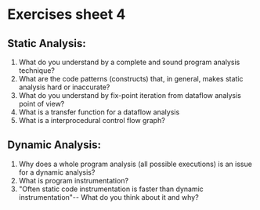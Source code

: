# Exercises sheet 4
## Static Analysis: 
1. What do you understand by a complete and sound program analysis technique?
2. What are the code patterns (constructs) that, in general, makes static analysis hard or inaccurate?
3. What do you understand by fix-point iteration from dataflow analysis point of view?
4. What is a transfer function for a dataflow analysis
5. What is a interprocedural control flow graph?
## Dynamic Analysis:
1. Why does a whole program analysis (all possible executions) is an issue for a dynamic analysis?
2. What is program instrumentation?
3. "Often static code instrumentation is faster than dynamic instrumentation"-- What do you think about it and why? 